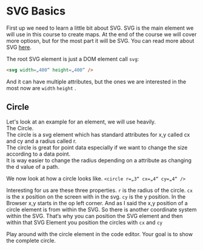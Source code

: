 # SVG Basics

First up we need to learn a little bit about SVG. SVG is the main element we will use in this course to create maps. At the end of the course we will cover more optiosn, but for the most part it will be SVG. You can read more about SVG [here]().

The root SVG element is just a DOM element call `svg`:
```html
<svg width=„400“ height=„400“ />
```

And it can have multiple attributes, but the ones we are interested in the most now are `width` `height` .

## Circle
Let's look at an example for an element, we will use heavily.  
The Circle.  
The circle is a svg element which has standard attributes for x,y called cx and cy and a radius called r.  
The circle is great for point data especially if we want to change the size according to a data point.  
It is way easier to change the radius depending on a attribute as changing the d value of a path.  

We now look at how a circle looks like. 
`<circle r=„3“ cx=„4“ cy=„4“ />`

Interesting for us are these three properties. `r` is the radius of the circle. 
`cx`  is the x position on the screen with in the svg.  `cy`  is the y position. 
In the Browser x,y starts in the op left corner. And as I said the x,y position of a circle element is from within the SVG. So there is another coordinate system within the SVG. That‘s why you can position the SVG element and then within that SVG Element you position the circles with `cx` and `cy` 

Play around with the circle element in the code editor.  Your goal is to show the complete circle. 
